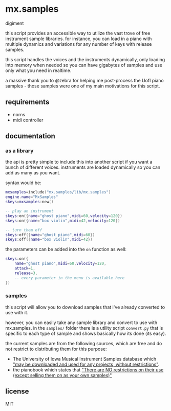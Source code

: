 # mx.samples

digiment 


this script provides an accessible way to utilize the vast trove of free instrument sample libraries. for instance, you can load in a piano with multiple dynamics and variations for any number of keys with release samples. 

this script handles the voices and the instruments dynamically, only loading into memory when needed so you can have gigabytes of samples and use only what you need in realtime.

a massive thank you to @zebra for helping me post-process the UofI piano samples - those samples were one of my main motivations for this script.

## requirements

- norns
- midi controller 

## documentation

### as a library

the api is pretty simple to include this into another script if you want a bunch of different voices. instruments are loaded dynamically so you can add as many as you want.

syntax would be:

```lua
mxsamples=include("mx.samples/lib/mx.samples")
engine.name="MxSamples"
skeys=mxsamples:new()

-- play an instrument
skeys:on({name="ghost piano",midi=60,velocity=120})
skeys:on({name="box violin",midi=42,velocity=120})

-- turn them off
skeys:off({name="ghost piano",midi=60})
skeys:off({name="box violin",midi=42})
```

the parameters can be added into the `on` function as well:

```lua
skeys:on({
	name="ghost piano",midi=60,velocity=120,
	attack=1,
	release=3,
	-- every parameter in the menu is available here
})
```
### samples

this script will allow you to download samples that i've already converted to use with it.

however, you can easily take any sample library and convert to use with mx.samples. in the `samples/` folder there is a utility script `convert.py` that is specific to each type of sample and shows basically how its done (its easy).

the current samples are from the following sources, which are free and do not restrict to distributing them for this purpose:

- The University of Iowa Musical Instrument Samples database which ["may be downloaded and used for any projects, without restrictions"](http://theremin.music.uiowa.edu/MIS.html).
- the pianobook which states that ["There are NO restrictions on their use (except selling them on as your own samples)"](https://www.pianobook.co.uk/faq/)

## license

MIT
